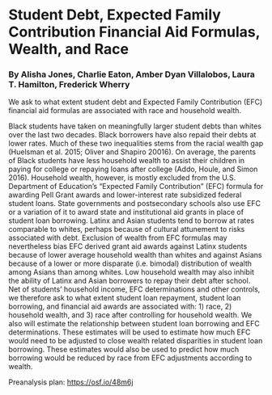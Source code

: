 # Student Debt, Expected Family Contribution Financial Aid Formulas, Wealth, and Race

### By Alisha Jones, Charlie Eaton, Amber Dyan Villalobos, Laura T. Hamilton, Frederick Wherry

We ask to what extent student debt and Expected Family Contribution (EFC) financial aid formulas are associated with race and household wealth.

Black students have taken on meaningfully larger student debts than whites over the last two decades. Black borrowers have also repaid their debts at lower rates. Much of these two inequalities stems from the racial wealth gap (Huelsman et al. 2015; Oliver and Shapiro 20016). On average, the parents of Black students have less household wealth to assist their children in paying for college or repaying loans after college (Addo, Houle, and Simon 2016). Household wealth, however, is mostly excluded from the U.S. Department of Education’s “Expected Family Contribution” (EFC) formula for awarding Pell Grant awards and lower-interest rate subsidized federal student loans. State governments and postsecondary schools also use EFC or a variation of it to award state and institutional aid grants in place of student loan borrowing. Latinx and Asian students tend to borrow at rates comparable to whites, perhaps because of cultural attunement to risks associated with debt. Exclusion of wealth from EFC formulas may nevertheless bias EFC derived grant aid awards against Latinx students because of lower average household wealth than whites and against Asians because of a lower or more disparate (i.e. bimodal) distribution of wealth among Asians than among whites. Low household wealth may also inhibit the ability of Latinx and Asian borrowers to repay their debt after school. Net of students’ household income, EFC determinations and other controls, we therefore ask to what extent student loan repayment, student loan borrowing, and financial aid awards are associated with: 1) race, 2) household wealth, and 3) race after controlling for household wealth. We also will estimate the relationship between student loan borrowing and EFC determinations. These estimates will be used to estimate how much EFC would need to be adjusted to close wealth related disparities in student loan borrowing. These estimates would also be used to predict how much borrowing would be reduced by race from EFC adjustments according to wealth.

Preanalysis plan: https://osf.io/48m6j
